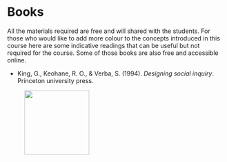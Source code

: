 # Books

All the materials required are free and will shared with the students. For those who would like to add more colour to the concepts introduced in this course here are some indicative readings that can be useful but not required for the course. Some of those books are also free and accessible online.

- King, G., Keohane, R. O., & Verba, S. (1994). *Designing social inquiry*. Princeton university press.

<figure>
  <img src="https://github.com/svmiller/post8000/raw/master/_images/dsi.jpg" width="150" align=right/>
</figure>

